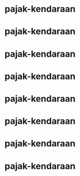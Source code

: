 # pajak-kendaraan
# pajak-kendaraan
# pajak-kendaraan
# pajak-kendaraan
# pajak-kendaraan
# pajak-kendaraan
# pajak-kendaraan
# pajak-kendaraan
